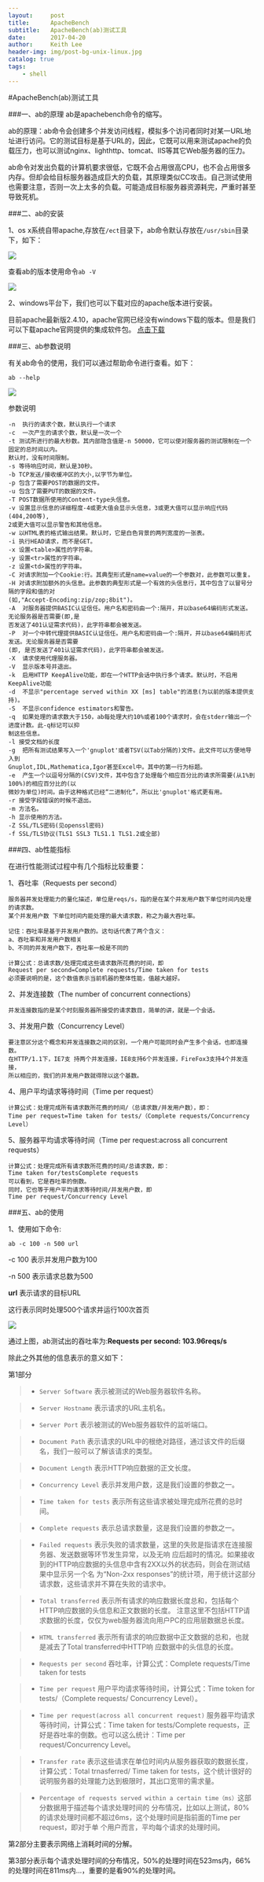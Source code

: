 ```yaml
---
layout:     post
title:      ApacheBench
subtitle:   ApacheBench(ab)测试工具
date:       2017-04-20
author:     Keith Lee
header-img: img/post-bg-unix-linux.jpg
catalog: true
tags:
    - shell
---
```


#ApacheBench(ab)测试工具



###一、ab的原理
ab是apachebench命令的缩写。

ab的原理：ab命令会创建多个并发访问线程，模拟多个访问者同时对某一URL地址进行访问。它的测试目标是基于URL的，因此，它既可以用来测试apache的负载压力，也可以测试nginx、lighthttp、tomcat、IIS等其它Web服务器的压力。

ab命令对发出负载的计算机要求很低，它既不会占用很高CPU，也不会占用很多内存。但却会给目标服务器造成巨大的负载，其原理类似CC攻击。自己测试使用也需要注意，否则一次上太多的负载。可能造成目标服务器资源耗完，严重时甚至导致死机。

###二、ab的安装

1、os x系统自带apache,存放在`/ect`目录下，ab命令默认存放在`/usr/sbin`目录下，如下：

![](https://github.com/liliang1314/liliang1314.github.io/blob/master/img/ab-v.png)

查看ab的版本使用命令`ab -V`

![](./../img/ab-v.png )

2、windows平台下，我们也可以下载对应的apache版本进行安装。

目前apache最新版2.4.10，apache官网已经没有windows下载的版本。但是我们可以下载apache官网提供的集成软件包。
[点击下载](http://apache.fayea.com/httpd/binaries/win32/)

###三、ab参数说明

有关ab命令的使用，我们可以通过帮助命令进行查看。如下：

`ab --help`

![](./../img/help.png)

参数说明

	-n 	执行的请求个数，默认执行一个请求
	-c 	一次产生的请求个数，默认是一次一个
	-t 测试所进行的最大秒数。其内部隐含值是-n 50000，它可以使对服务器的测试限制在一个固定的总时间以内。
	默认时，没有时间限制。
	-s 等待响应时间，默认是30秒。
	-b TCP发送/接收缓冲区的大小,以字节为单位。
	-p 包含了需要POST的数据的文件。
	-u 包含了需要PUT的数据的文件。
	-T POST数据所使用的Content-type头信息。
	-v 设置显示信息的详细程度-4或更大值会显示头信息，3或更大值可以显示响应代码(404,200等),
	2或更大值可以显示警告和其他信息。
	-w 以HTML表的格式输出结果。默认时，它是白色背景的两列宽度的一张表。
	-i 执行HEAD请求，而不是GET。
	-x 设置<table>属性的字符串。
	-y 设置<tr>属性的字符串。
	-z 设置<td>属性的字符串。
	-C 对请求附加一个Cookie:行。其典型形式是name=value的一个参数对，此参数可以重复。
	-H 对请求附加额外的头信息。此参数的典型形式是一个有效的头信息行，其中包含了以冒号分隔的字段和值的对
	(如,"Accept-Encoding:zip/zop;8bit")。
	-A	对服务器提供BASIC认证信任。用户名和密码由一个:隔开，并以base64编码形式发送。无论服务器是否需要(即,是
	否发送了401认证需求代码)，此字符串都会被发送。
	-P	对一个中转代理提供BASIC认证信任。用户名和密码由一个:隔开，并以base64编码形式发送。无论服务器是否需要
	(即, 是否发送了401认证需求代码)，此字符串都会被发送。
	-X	请求使用代理服务器。
	-V	显示版本号并退出。
	-k	启用HTTP KeepAlive功能，即在一个HTTP会话中执行多个请求。默认时，不启用KeepAlive功能
	-d	不显示"percentage served within XX [ms] table"的消息(为以前的版本提供支持)。
	-S	不显示confidence estimators和警告。
	-q 	如果处理的请求数大于150，ab每处理大约10%或者100个请求时，会在stderr输出一个进度计数。此-q标记可以抑
	制这些信息。
	-l 接受文档的长度
	-g	把所有测试结果写入一个'gnuplot'或者TSV(以Tab分隔的)文件。此文件可以方便地导入到
	Gnuplot,IDL,Mathematica,Igor甚至Excel中。其中的第一行为标题。
	-e	产生一个以逗号分隔的(CSV)文件，其中包含了处理每个相应百分比的请求所需要(从1%到100%)的相应百分比的(以
	微妙为单位)时间。由于这种格式已经“二进制化”，所以比'gnuplot'格式更有用。
	-r 接受字段错误的时候不退出。
	-m 方法名。
	-h 显示使用的方法。
	-Z SSL/TLS密码(见openssl密码)
	-f SSL/TLS协议(TLS1 SSL3 TLS1.1 TLS1.2或全部)
	
###四、ab性能指标

在进行性能测试过程中有几个指标比较重要：

1、吞吐率（Requests per second）

	服务器并发处理能力的量化描述，单位是reqs/s，指的是在某个并发用户数下单位时间内处理的请求数。
	某个并发用户数	下单位时间内能处理的最大请求数，称之为最大吞吐率。
	
	记住：吞吐率是基于并发用户数的。这句话代表了两个含义：
	a、吞吐率和并发用户数相关
	b、不同的并发用户数下，吞吐率一般是不同的
	
	计算公式：总请求数/处理完成这些请求数所花费的时间，即
	Request per second=Complete requests/Time taken for tests
	必须要说明的是，这个数值表示当前机器的整体性能，值越大越好。

2、并发连接数（The number of concurrent connections）

	并发连接数指的是某个时刻服务器所接受的请求数目，简单的讲，就是一个会话。
	
3、并发用户数（Concurrency Level）

	要注意区分这个概念和并发连接数之间的区别，一个用户可能同时会产生多个会话，也即连接数。
	在HTTP/1.1下，IE7支	持两个并发连接，IE8支持6个并发连接，FireFox3支持4个并发连接，
	所以相应的，我们的并发用户数就得除以这个基数。

4、用户平均请求等待时间（Time per request）
	
	计算公式：处理完成所有请求数所花费的时间/（总请求数/并发用户数），即：
	Time per request=Time taken for tests/（Complete requests/Concurrency Level）
	
5、服务器平均请求等待时间（Time per request:across all concurrent requests）

	计算公式：处理完成所有请求数所花费的时间/总请求数，即：
	Time taken for/testsComplete requests
	可以看到，它是吞吐率的倒数。
	同时，它也等于用户平均请求等待时间/并发用户数，即
	Time per request/Concurrency Level
	
###五、ab的使用

1、使用如下命令:

`ab -c 100 -n 500 url`

-c 100 表示并发用户数为100

-n 500 表示请求总数为500

**url** 表示请求的目标URL

这行表示同时处理500个请求并运行100次首页

![](./../img/result.png)

通过上图，ab测试出的吞吐率为:**Requests per second: 103.96reqs/s**

除此之外其他的信息表示的意义如下：

第1部分

> * `Server Software` 表示被测试的Web服务器软件名称。
 
> * `Server Hostname` 表示请求的URL主机名。
 
> * `Server Port` 表示被测试的Web服务器软件的监听端口。

> * `Document Path` 表示请求的URL中的根绝对路径，通过该文件的后缀名，我们一般可以了解该请求的类型。

> * `Document Length` 表示HTTP响应数据的正文长度。

> *	 `Concurrency Level` 表示并发用户数，这是我们设置的参数之一。

> *	 `Time taken for tests` 表示所有这些请求被处理完成所花费的总时间。

> *	 `Complete requests` 表示总请求数量，这是我们设置的参数之一。

> *	 `Failed requests` 表示失败的请求数量，这里的失败是指请求在连接服务器、发送数据等环节发生异常，以及无响	应后超时的情况。如果接收到的HTTP响应数据的头信息中含有2XX以外的状态码，则会在测试结果中显示另一个名
	为“Non-2xx responses”的统计项，用于统计这部分请求数，这些请求并不算在失败的请求中。

> *	 `Total transferred` 表示所有请求的响应数据长度总和，包括每个HTTP响应数据的头信息和正文数据的长度。
	注意这里不包括HTTP请求数据的长度，仅仅为web服务器流向用户PC的应用层数据总长度。

> *	 `HTML transferred` 表示所有请求的响应数据中正文数据的总和，也就是减去了Total transferred中HTTP响	应数据中的头信息的长度。

> *	 `Requests per second` 吞吐率，计算公式：Complete requests/Time taken for tests

> *	 `Time per request` 用户平均请求等待时间，计算公式：Time token for tests/（Complete requests/
	Concurrency Level）。

> *	 `Time per request(across all concurrent request)` 服务器平均请求等待时间，计算公式：Time taken 	for tests/Complete requests，正好是吞吐率的倒数。也可以这么统计：Time per request/Concurrency 
	Level。

> *	 `Transfer rate` 表示这些请求在单位时间内从服务器获取的数据长度，计算公式：Total trnasferred/ Time 
	taken for tests，这个统计很好的说明服务器的处理能力达到极限时，其出口宽带的需求量。

> *	 `Percentage of requests served within a certain time（ms）`这部分数据用于描述每个请求处理时间的	分布情况，比如以上测试，80%的请求处理时间都不超过6ms，这个处理时间是指前面的Time per request，即对于单	个用户而言，平均每个请求的处理时间。


第2部分主要表示网络上消耗时间的分解。

第3部分表示每个请求处理时间的分布情况，50%的处理时间在523ms内，66%的处理时间在811ms内...，重要的是看90%的处理时间。

	
